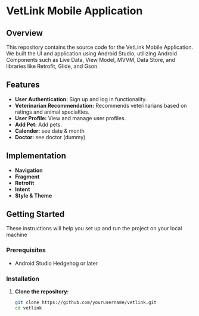 # VetLink Mobile Application

## Overview
This repository contains the source code for the VetLink Mobile Application. We built the UI and application using Android Studio, utilizing Android Components such as Live Data, View Model, MVVM, Data Store, and libraries like Retrofit, Glide, and Gson.

## Features
- **User Authentication:** Sign up and log in functionality.
- **Veterinarian Recommendation:** Recommends veterinarians based on ratings and animal specialties.
- **User Profile:** View and manage user profiles.
- **Add Pet:** Add pets.
- **Calender:** see date & month
- **Doctor:** see doctor (dummy)

## Implementation
- **Navigation**
- **Fragment**
- **Retrofit**
- **Intent**
- **Style & Theme**

## Getting Started
These instructions will help you set up and run the project on your local machine

### Prerequisites
- Android Studio Hedgehog or later

### Installation
1. **Clone the repository:**
   ```bash
   git clone https://github.com/yourusername/vetlink.git
   cd vetlink
